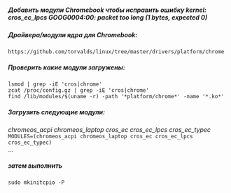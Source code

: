 ##### Добавить модули Chromebook чтобы исправить ошибку kernel: cros_ec_lpcs GOOG0004:00: packet too long (1 bytes, expected 0)  
##### Драйвера/модули ядра для Chromebook:
```https://github.com/torvalds/linux/tree/master/drivers/platform/chrome```

##### Проверить какие модули загружены:
```lsmod | grep -iE 'cros|chrome'```  
```zcat /proc/config.gz | grep -iE 'cros|chrome'```  
```find /lib/modules/$(uname -r) -path '*platform/chrome*' -name '*.ko*'```  
  
##### Загрузить следующие модули:  
_chromeos_acpi chromeos_laptop cros_ec cros_ec_lpcs cros_ec_typec_  
```MODULES=(chromeos_acpi chromeos_laptop cros_ec cros_ec_lpcs cros_ec_typec)```  
...
##### затем выполнить   
   
```sudo mkinitcpio -P```
